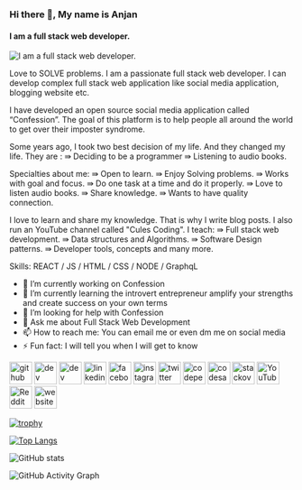 ### Hi there 👋, My name is Anjan
#### I am a full stack web developer.
![I am a full stack web developer.](https://github.com/thatanjan/thatanjan/blob/main/assets/cules_cover.png)

Love to SOLVE problems. I am a passionate full stack web developer. I can develop complex full stack web application like social media application, blogging website etc.

I have developed an open source social media application called “Confession”. The goal of this platform is to help people all around the world to get over their imposter syndrome.

Some years ago, I took two best decision of my life. And they changed my life. They are :
     ⇛ Deciding to be a programmer
     ⇛ Listening to audio books.

Specialties about me:
    ⇛ Open to learn.
    ⇛ Enjoy Solving problems.
    ⇛ Works with goal and focus.
    ⇛ Do one task at a time and do it properly.
    ⇛ Love to listen audio books.
    ⇛ Share knowledge.
    ⇛ Wants to have quality connection.

I love to learn and share my knowledge. That is why I write blog posts. I also run an YouTube channel called "Cules Coding".
 I teach:
    ⇛ Full stack web development.
    ⇛ Data structures and Algorithms.
    ⇛ Software Design patterns.
    ⇛ Developer tools, concepts and many more.


Skills: REACT / JS / HTML / CSS / NODE / GraphqL 

- 🔭 I’m currently working on Confession 
- 🌱 I’m currently learning the introvert entrepreneur amplify your strengths and create success on your own terms 
- 🤔 I’m looking for help with Confession 
- 💬 Ask me about Full Stack Web Development 
- 📫 How to reach me: You can email me or even dm me on social media 
- ⚡ Fun fact: I will tell you when I will get to know 


[<img src='https://cdn.jsdelivr.net/npm/simple-icons@3.0.1/icons/github.svg' alt='github' height='40'>](https://github.com/thatanjan)  [<img src='https://cdn.jsdelivr.net/npm/simple-icons@3.0.1/icons/dev-dot-to.svg' alt='dev' height='40'>](https://dev.to/thatanjan)  [<img src='https://cdn.jsdelivr.net/npm/simple-icons@3.0.1/icons/hashnode.svg' alt='dev' height='40'>](thatanjan)  [<img src='https://cdn.jsdelivr.net/npm/simple-icons@3.0.1/icons/linkedin.svg' alt='linkedin' height='40'>](https://www.linkedin.com/in/thatanjan/)  [<img src='https://cdn.jsdelivr.net/npm/simple-icons@3.0.1/icons/facebook.svg' alt='facebook' height='40'>](https://www.facebook.com/thatanjan)  [<img src='https://cdn.jsdelivr.net/npm/simple-icons@3.0.1/icons/instagram.svg' alt='instagram' height='40'>](https://www.instagram.com/thatanjan/)  [<img src='https://cdn.jsdelivr.net/npm/simple-icons@3.0.1/icons/twitter.svg' alt='twitter' height='40'>](https://twitter.com/thatanjan)  [<img src='https://cdn.jsdelivr.net/npm/simple-icons@3.0.1/icons/codepen.svg' alt='codepen' height='40'>](https://codepen.io/thatanjan)  [<img src='https://cdn.jsdelivr.net/npm/simple-icons@3.0.1/icons/codesandbox.svg' alt='codesandbox' height='40'>](https://codesandbox.io/u/thatanjan)  [<img src='https://cdn.jsdelivr.net/npm/simple-icons@3.0.1/icons/stackoverflow.svg' alt='stackoverflow' height='40'>](https://stackoverflow.com/users/thatanjan)  [<img src='https://cdn.jsdelivr.net/npm/simple-icons@3.0.1/icons/youtube.svg' alt='YouTube' height='40'>](https://www.youtube.com/channel/UCBaGowNYTUsm3IDaHbLRMYw?sub_confirmation=1)  [<img src='https://cdn.jsdelivr.net/npm/simple-icons@3.0.1/icons/reddit.svg' alt='Reddit' height='40'>](https://www.reddit.com/user/thatanjan)  [<img src='https://cdn.jsdelivr.net/npm/simple-icons@3.0.1/icons/icloud.svg' alt='website' height='40'>](anjan.vercel.app)  

[![trophy](https://github-profile-trophy.vercel.app/?username=thatanjan)](https://github.com/ryo-ma/github-profile-trophy)

[![Top Langs](https://github-readme-stats.vercel.app/api/top-langs/?username=thatanjan)](https://github.com/anuraghazra/github-readme-stats)

![GitHub stats](https://github-readme-stats.vercel.app/api?username=thatanjan&show_icons=true)  

![GitHub Activity Graph](https://activity-graph.herokuapp.com/graph?username=thatanjan)  

